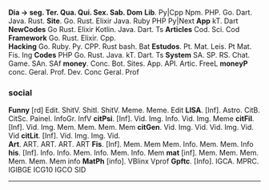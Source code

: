 **Dia ->          seg.   Ter.   Qua.   Qui.   Sex.  Sab.   Dom**
**Lib**.         Py|Cpp  Npm.  PHP.  Go.  Dart.  Java.  Rust.
**Site**.           Go.   Rust.  Elixir  Java.  Ruby  PHP  Py|Next
**App**                                                               kT.     Dart 
**NewCodes**  Go   Rust. Elixir  Kotlin. Java. Dart.  Ts
**Articles**                        Cod.                       Sci.    Cod
**Framework**  Go.  Rust. Elixir. Cpp.  
**Hacking**       Go.  Ruby.  Py.  CPP.   Rust  bash.  Bat
**Estudos**.       Pt.   Mat.  Leis.   Pt   Mat.   Fis.    Ing
**Codes**         PHP  Go.  Rust.  Java.  kT.   Dart.  Ts
**System**       SA.    SP.  RS.   Chat.  Game. SAn.  SAf
**money**.      Conc.  Bot.  Sites. App.  API.  Artic.  FreeL
**moneyP**     conc.  Geral. Prof.  Dev.  Conc  Geral. Prof
### social
**Funny** [rd]  Edit.   ShitV.  ShitI.  ShitV. Meme. Meme. Edit 
**LISA**. [Inf].  Astro. CitB.  CitSc. Painel. InfoGr.  InfV 
**citPsi**.  [Inf].  Vid.    Img.   Info.             Vid.     Img.  Meme
**citFil**.    [Inf].  Vid.    Img.   Mem.   Mem. Mem.  Mem
**citGen**.          Vid.      Img.   Vid.     Vid.    Img.   Vid.    Vid
**citLit**.    [Inf].  Vid.      Img.                         Img.   Vid.   
**Art**.                 ART.               ART.    ART.            ART 
**Fis**.       [Inf].  Mem.  Mem  Mem.  Info.   Mem.  Mem. Info
**his**.      [Inf].   Info.     Info.   Mem.  Info.  Mem.  Info. Mem
**mat**     [inf].    Mem.  Mem.  Mem.  Mem. Mem.  Mem info
**MatPh**  [info].                                                   VBlinx Vprof
**Gpftc**.  [Info].  IGCA.         MPRC. IGIBGE ICG10 IGCO SID

<hr>
